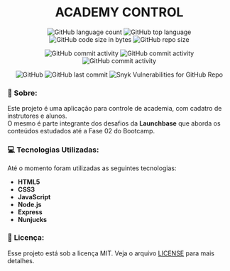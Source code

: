 <h1 align="center">ACADEMY CONTROL</h1>

<p align="center">
<img alt="GitHub language count" src="https://img.shields.io/github/languages/count/Dhi-Carvalho/academycontrol">
<img alt="GitHub top language" src="https://img.shields.io/github/languages/top/Dhi-Carvalho/academycontrol">
<img alt="GitHub code size in bytes" src="https://img.shields.io/github/languages/code-size/Dhi-Carvalho/academycontrol">
<img alt="GitHub repo size" src="https://img.shields.io/github/repo-size/Dhi-Carvalho/academycontrol">
</p>

<p align="center">
<img alt="GitHub commit activity" src="https://img.shields.io/github/commit-activity/y/Dhi-Carvalho/academycontrol">
<img alt="GitHub commit activity" src="https://img.shields.io/github/commit-activity/m/Dhi-Carvalho/academycontrol">
<img alt="GitHub commit activity" src="https://img.shields.io/github/commit-activity/w/Dhi-Carvalho/academycontrol">
</p>

<p align="center">
<img alt="GitHub" src="https://img.shields.io/github/license/Dhi-Carvalho/academycontrol">
<img alt="GitHub last commit" src="https://img.shields.io/github/last-commit/Dhi-Carvalho/academycontrol">
<img alt="Snyk Vulnerabilities for GitHub Repo" src="https://img.shields.io/snyk/vulnerabilities/github/Dhi-Carvalho/academycontrol">
</p>

### 📑 Sobre:
Este projeto é uma aplicação para controle de academia, com cadatro de instrutores e alunos.   
O mesmo é parte integrante dos desafios da **Launchbase** que aborda os conteúdos estudados até a Fase 02 do Bootcamp.

### 💻 Tecnologias Utilizadas:
Até o momento foram utilizadas as seguintes tecnologias:

- **HTML5**
- **CSS3**
- **JavaScript**
- **Node.js**
- **Express**
- **Nunjucks**

###  📝 <b>Licença:</b>

Esse projeto está sob a licença MIT. Veja o arquivo [LICENSE](https://github.com/Dhi-Carvalho/academycontrol/blob/master/LICENSE) para mais detalhes.


